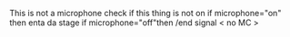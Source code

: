 This is not a microphone check if this thing is not on
if microphone="on" then enta da stage 
if microphone="off"then /end signal < no MC >
